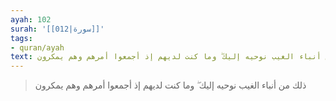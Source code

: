 ```yaml
---
ayah: 102
surah: '[[012|سورة]]'
tags:
- quran/ayah
text: ذلك من أنباء الغيب نوحيه إليك ۖ وما كنت لديهم إذ أجمعوا أمرهم وهم يمكرون
---
```

> ذلك من أنباء الغيب نوحيه إليك ۖ وما كنت لديهم إذ أجمعوا أمرهم وهم يمكرون
